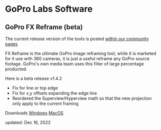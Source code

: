 # GoPro Labs Software

## GoPro FX Reframe (beta)

The current release version of the tools is posted [within our community pages](https://community.gopro.com/s/article/GoPro-FX-Reframe)

FX Reframe is the ultimate GoPro image reframing tool, while it is marketed for it use with 360 cameras, it is just a useful reframe any GoPro source footage. 
GoPro's own media team uses this filter of large percentage producted.

Here is a beta release v1.4.2  
- Fix for line or top edge
- Fix for x,y offsets expanding the edge line
- Reordered the Superview/Hyperview math so that the new projection only apply to the current framing

Downloads
[Windows](fxreframe/bin/GoPro-FX-Reframe-Plugin-1.4.2.205.zip)
[MacOS](fxreframe/bin/GoPro-FX-Reframe-Plugin-1.4.2.274.pkg)

updated: Dec 16, 2022<br>
